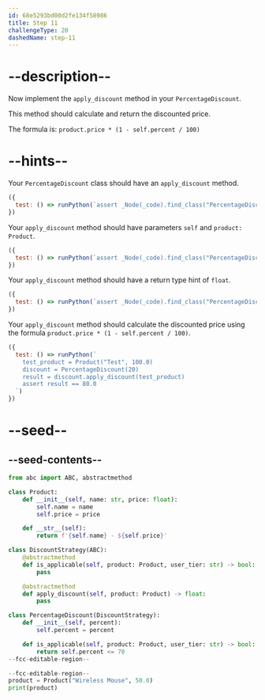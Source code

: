 ```yaml
---
id: 68e5293bd00d2fe134f58986
title: Step 11
challengeType: 20
dashedName: step-11
---
```


# --description--

Now implement the `apply_discount` method in your `PercentageDiscount`.

This method should calculate and return the discounted price.

The formula is: `product.price * (1 - self.percent / 100)`

# --hints--

Your `PercentageDiscount` class should have an `apply_discount` method.

```js
({
  test: () => runPython(`assert _Node(_code).find_class("PercentageDiscount").has_function("apply_discount")`)
})
```

Your `apply_discount` method should have parameters `self` and `product: Product`.

```js
({
  test: () => runPython(`assert _Node(_code).find_class("PercentageDiscount").find_function("apply_discount").has_args("self, product: Product")`)
})
```

Your `apply_discount` method should have a return type hint of `float`.

```js
({
  test: () => runPython(`assert _Node(_code).find_class("PercentageDiscount").find_function("apply_discount").has_returns("float")`)
})
```

Your `apply_discount` method should calculate the discounted price using the formula `product.price * (1 - self.percent / 100)`.

```js
({
  test: () => runPython(`
    test_product = Product("Test", 100.0)
    discount = PercentageDiscount(20)
    result = discount.apply_discount(test_product)
    assert result == 80.0
  `)
})
```

# --seed--

## --seed-contents--

```py
from abc import ABC, abstractmethod

class Product:
    def __init__(self, name: str, price: float):
        self.name = name
        self.price = price

    def __str__(self):
        return f'{self.name} - ${self.price}'

class DiscountStrategy(ABC):
    @abstractmethod
    def is_applicable(self, product: Product, user_tier: str) -> bool:
        pass

    @abstractmethod
    def apply_discount(self, product: Product) -> float:
        pass

class PercentageDiscount(DiscountStrategy):
    def __init__(self, percent):
        self.percent = percent

    def is_applicable(self, product: Product, user_tier: str) -> bool:
        return self.percent <= 70
--fcc-editable-region--

--fcc-editable-region--
product = Product("Wireless Mouse", 50.0)
print(product)
```
